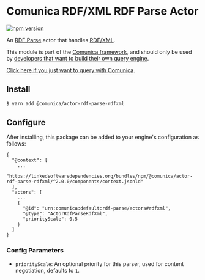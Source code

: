 # Comunica RDF/XML RDF Parse Actor

[![npm version](https://badge.fury.io/js/%40comunica%2Factor-rdf-parse-rdfxml.svg)](https://www.npmjs.com/package/@comunica/actor-rdf-parse-rdfxml)

An [RDF Parse](https://github.com/comunica/comunica/tree/master/packages/bus-rdf-parse) actor that handles [RDF/XML](https://www.w3.org/TR/rdf-syntax-grammar/).

This module is part of the [Comunica framework](https://github.com/comunica/comunica),
and should only be used by [developers that want to build their own query engine](https://comunica.dev/docs/modify/).

[Click here if you just want to query with Comunica](https://comunica.dev/docs/query/).

## Install

```bash
$ yarn add @comunica/actor-rdf-parse-rdfxml
```

## Configure

After installing, this package can be added to your engine's configuration as follows:
```text
{
  "@context": [
    ...
    "https://linkedsoftwaredependencies.org/bundles/npm/@comunica/actor-rdf-parse-rdfxml/^2.0.0/components/context.jsonld"  
  ],
  "actors": [
    ...
    {
      "@id": "urn:comunica:default:rdf-parse/actors#rdfxml",
      "@type": "ActorRdfParseRdfXml",
      "priorityScale": 0.5
    }
  ]
}
```

### Config Parameters

* `priorityScale`: An optional priority for this parser, used for content negotiation, defaults to `1`.
